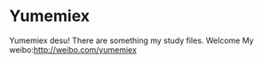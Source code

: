 # Yumemiex
Yumemiex desu!
There are something my study files.
Welcome
My weibo:http://weibo.com/yumemiex

